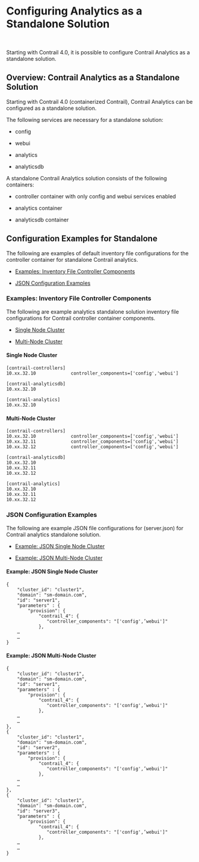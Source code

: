 # Configuring Analytics as a Standalone Solution

 

<div id="intro">

<div class="mini-toc-intro">

Starting with Contrail 4.0, it is possible to configure Contrail
Analytics as a standalone solution.

</div>

</div>

## Overview: Contrail Analytics as a Standalone Solution

Starting with Contrail 4.0 (containerized Contrail), Contrail Analytics
can be configured as a standalone solution.

The following services are necessary for a standalone solution:

-   config

-   webui

-   analytics

-   analyticsdb

A standalone Contrail Analytics solution consists of the following
containers:

-   controller container with only config and webui services enabled

-   analytics container

-   analyticsdb container

## Configuration Examples for Standalone

<div class="mini-toc-intro">

The following are examples of default inventory file configurations for
the controller container for standalone Contrail analytics.

</div>

-   [Examples: Inventory File Controller
    Components](analytics-standalone-40-vnc.html#jd0e55)

-   [JSON Configuration
    Examples](analytics-standalone-40-vnc.html#jd0e76)

### Examples: Inventory File Controller Components

<div class="mini-toc-intro">

The following are example analytics standalone solution inventory file
configurations for Contrail controller container components.

</div>

-   [Single Node Cluster](analytics-standalone-40-vnc.html#jd0e63)

-   [Multi-Node Cluster](analytics-standalone-40-vnc.html#jd0e69)

#### Single Node Cluster

<div id="jd0e66" class="example" dir="ltr">

    [contrail-controllers]
    10.xx.32.10             controller_components=['config','webui']

    [contrail-analyticsdb]
    10.xx.32.10

    [contrail-analytics]
    10.xx.32.10

</div>

#### Multi-Node Cluster

<div id="jd0e73" class="example" dir="ltr">

    [contrail-controllers]
    10.xx.32.10             controller_components=['config','webui']
    10.xx.32.11             controller_components=['config','webui']
    10.xx.32.12             controller_components=['config','webui']

    [contrail-analyticsdb]
    10.xx.32.10
    10.xx.32.11
    10.xx.32.12

    [contrail-analytics]
    10.xx.32.10
    10.xx.32.11
    10.xx.32.12

</div>

### JSON Configuration Examples

<div class="mini-toc-intro">

The following are example JSON file configurations for (<span
class="cli" v-pre="">server.json</span>) for Contrail analytics
standalone solution.

</div>

-   [Example: JSON Single Node
    Cluster](analytics-standalone-40-vnc.html#jd0e87)

-   [Example: JSON Multi-Node
    Cluster](analytics-standalone-40-vnc.html#jd0e93)

#### Example: JSON Single Node Cluster

<div id="jd0e90" class="example" dir="ltr">

    {                                                                
        "cluster_id": "cluster1",                                    
        "domain": "sm-domain.com",                                   
        "id": "server1",                                             
        "parameters" : {                                             
            "provision": {                                           
                "contrail_4": {                                      
                   "controller_components": "['config',’webui']"   
                },                  
        …
        …
    }

</div>

#### Example: JSON Multi-Node Cluster

<div id="jd0e96" class="example" dir="ltr">

    {                                                                
        "cluster_id": "cluster1",                                    
        "domain": "sm-domain.com",                                   
        "id": "server1",                                             
        "parameters" : {                                             
            "provision": {                                           
                "contrail_4": {                                      
                   "controller_components": "['config',’webui']"   
                },                  
        …
        …
    },
    {                                                                
        "cluster_id": "cluster1",                                    
        "domain": "sm-domain.com",                                   
        "id": "server2",                                             
        "parameters" : {                                             
            "provision": {                                           
                "contrail_4": {                                      
                   "controller_components": "['config',’webui']"   
                },                  
        …
        …
    },
    {                                                                
        "cluster_id": "cluster1",                                    
        "domain": "sm-domain.com",                                   
        "id": "server3",                                             
        "parameters" : {                                             
            "provision": {                                           
                "contrail_4": {                                      
                   "controller_components": "['config',’webui']"   
                },                  
        …
        …
    }

</div>

 
